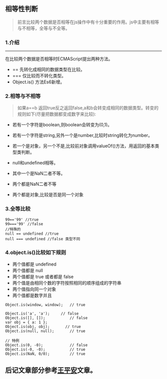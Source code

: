 ## 相等性判断
> 前言比较两个数据是否相等在js操作中有十分重要的作用。js中主要有相等与不相等，全等与不全等。
### 1.介绍
---
在比较两个数据是否相等时ECMAScript提出两种方法。
* == 先转化成相同的数据类型在比较。
* === 仅比较而不转化类型。
* Object.is() 方法Es6新增。
### 2.相等与不相等
> 如果a==b 返回true反之返回false,a和b会转变成相同的数据类型。转变的规则如下(尽量把数据都变成数字来比较):
* 若有一个字符是boolean,则boolean会转变为(0,1)。
* 若有一个字符是string,另外一个是number,比较时string转化为number。
* 若一个是对象，另一个不是,比较前对象调用valueOf()方法，用返回的基本类型类判断。

* null和undefined相等。
* 其中一个是NaN二者不等。
* 两个都是NaN二者不等
* 两个都是对象,比较是否是同一个对象

### 3.全等比较
~~~
99=='99' //true
99==='99' //false
//特殊的
null == undefined //true
null === undefined //false 类型不同
~~~
### 4.object.is()比较如下规则
* 两个值都是 undefined
* 两个值都是 null
* 两个值都是 true 或者都是 false
* 两个值是由相同个数的字符按照相同的顺序组成的字符串
* 两个值指向同一个对象
* 两个值都是数字并且
~~~
Object.is(window, window);   // true

Object.is('a', 'a');     // false
Object.is([], []);           // false
var obj = { a: 1 };
Object.is(obj, obj);       // true
Object.is(null, null);       // true

// 特例
Object.is(0, -0);            // false
Object.is(-0, -0);           // true
Object.is(NaN, 0/0);         // true

~~~

## 后记文章部分参考[王平安](http://js.pingan8787.com/)文章。


